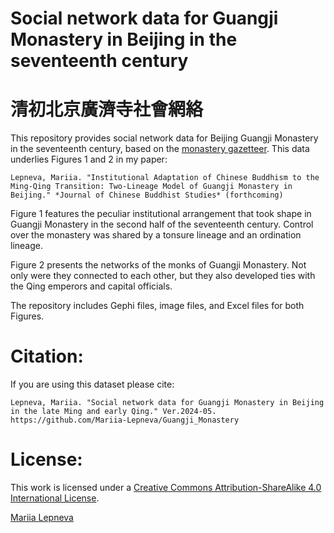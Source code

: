 # Social network data for Guangji Monastery in Beijing in the seventeenth century
# 清初北京廣濟寺社會網絡

This repository provides social network data for Beijing Guangji Monastery in the seventeenth century, based on the [monastery gazetteer](http://buddhistinformatics.dila.edu.tw/fosizhi/ui.html?book=g044). This data underlies Figures 1 and 2 in my paper:

`Lepneva, Mariia. "Institutional Adaptation of Chinese Buddhism to the Ming-Qing Transition: Two-Lineage Model of Guangji Monastery in Beijing." *Journal of Chinese Buddhist Studies* (forthcoming)`

Figure 1 features the peculiar institutional arrangement that took shape in Guangji Monastery in the second half of the seventeenth century. Control over the monastery was shared by a tonsure lineage and an ordination lineage. 

Figure 2 presents the networks of the monks of Guangji Monastery. Not only were they connected to each other, but they also developed ties with the Qing emperors and capital officials.

The repository includes Gephi files, image files, and Excel files for both Figures.

# Citation:
If you are using this dataset please cite:

`Lepneva, Mariia. "Social network data for Guangji Monastery in Beijing in the late Ming and early Qing." Ver.2024-05. https://github.com/Mariia-Lepneva/Guangji_Monastery`

# License:
This work is licensed under a [Creative Commons Attribution-ShareAlike 4.0 International License](http://creativecommons.org/licenses/by-sa/4.0/).

[Mariia Lepneva](https://research.flw.ugent.be/en/mariia.lepneva)
